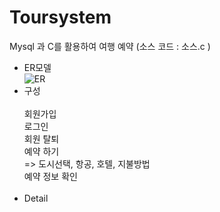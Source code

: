 # Toursystem
Mysql 과 C를 활용하여 여행 예약  (소스 코드 : 소스.c )

- ER모델<br> 
![ER](https://user-images.githubusercontent.com/69624521/93326313-9096d700-f853-11ea-8b2d-6c3725edfac9.PNG)<br>
- 구성<br><br>
회원가입<br>
로그인<br>
회원 탈퇴<br>
예약 하기<br>
=> 도시선택, 항공, 호텔, 지불방법  <br>
예약 정보 확인<br><br>
- Detail<br>

